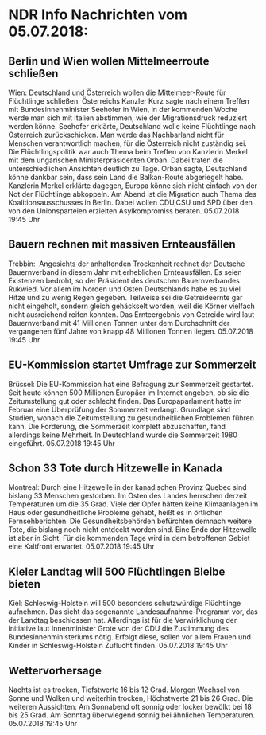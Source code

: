 # NDR Info Nachrichten vom 05.07.2018:


## Berlin und Wien wollen Mittelmeerroute schließen
Wien:   Deutschland und Österreich wollen die Mittelmeer-Route für Flüchtlinge schließen. Österreichs Kanzler Kurz sagte nach einem Treffen mit Bundesinnenminister Seehofer in Wien, in der kommenden Woche werde man sich mit Italien abstimmen, wie der Migrationsdruck reduziert werden könne. Seehofer erklärte, Deutschland wolle keine Flüchtlinge nach Österreich zurückschicken. Man werde das Nachbarland nicht für Menschen verantwortlich machen, für die Österreich nicht zuständig sei. Die Flüchtlingspolitik war auch Thema beim Treffen von Kanzlerin Merkel mit dem ungarischen Ministerpräsidenten Orban. Dabei traten die unterschiedlichen Ansichten deutlich zu Tage. Orban sagte, Deutschland könne dankbar sein, dass sein Land die Balkan-Route abgeriegelt habe. Kanzlerin Merkel erklärte dagegen, Europa könne sich nicht einfach von der Not der Flüchtlinge abkoppeln. Am Abend ist die Migration auch Thema des Koalitionsausschusses in Berlin. Dabei wollen CDU,CSU und SPD über den von den Unionsparteien erzielten Asylkompromiss beraten. 05.07.2018 19:45 Uhr 

## Bauern rechnen mit massiven Ernteausfällen
Trebbin:      Angesichts der anhaltenden Trockenheit rechnet der Deutsche Bauernverband in diesem Jahr mit erheblichen Ernteausfällen. Es seien Existenzen bedroht, so der Präsident des deutschen Bauernverbandes Rukwied. Vor allem im Norden und Osten Deutschlands habe es zu viel Hitze und zu wenig Regen gegeben. Teilweise sei die Getreideernte gar nicht eingeholt, sondern gleich gehäckselt worden, weil die Körner vielfach nicht ausreichend reifen konnten. Das Ernteergebnis von Getreide wird laut Bauernverband mit 41 Millionen Tonnen unter dem Durchschnitt der vergangenen fünf Jahre von knapp 48 Millionen Tonnen liegen. 05.07.2018 19:45 Uhr 

## EU-Kommission startet Umfrage zur Sommerzeit
Brüssel: Die EU-Kommission hat eine Befragung zur Sommerzeit gestartet. Seit heute können 500 Millionen Europäer im Internet angeben, ob sie die Zeitumstellung gut oder schlecht finden. Das Europaparlament hatte im Februar eine Überprüfung der Sommerzeit verlangt. Grundlage sind Studien, wonach die Zeitumstellung zu gesundheitlichen Problemen führen kann. Die Forderung, die Sommerzeit komplett abzuschaffen, fand allerdings keine Mehrheit. In Deutschland wurde die Sommerzeit 1980 eingeführt. 05.07.2018 19:45 Uhr 

## Schon 33 Tote durch Hitzewelle in Kanada
Montreal: Durch eine Hitzewelle in der kanadischen Provinz Quebec sind bislang 33 Menschen gestorben. Im Osten des Landes herrschen derzeit Temperaturen um die 35 Grad. Viele der Opfer hätten keine Klimaanlagen im Haus oder gesundheitliche Probleme gehabt, heißt es in örtlichen Fernsehberichten. Die Gesundheitsbehörden befürchten demnach weitere Tote, die bislang noch nicht entdeckt worden sind. Eine Ende der Hitzewelle ist aber in Sicht. Für die kommenden Tage wird in dem betroffenen Gebiet eine Kaltfront erwartet. 05.07.2018 19:45 Uhr 

## Kieler Landtag will 500 Flüchtlingen Bleibe bieten
Kiel: Schleswig-Holstein will 500 besonders schutzwürdige Flüchtlinge aufnehmen. Das sieht das sogenannte Landesaufnahme-Programm vor, das der Landtag beschlossen hat. Allerdings ist für die Verwirklichung der Initiative laut Innenminister Grote von der CDU die Zustimmung des Bundesinnenministeriums nötig. Erfolgt diese, sollen vor allem Frauen und Kinder in Schleswig-Holstein Zuflucht finden. 05.07.2018 19:45 Uhr 

## Wettervorhersage
Nachts ist es trocken, Tiefstwerte 16 bis 12 Grad. Morgen Wechsel von Sonne und Wolken und weiterhin trocken, Höchstwerte 21 bis 26 Grad. Die weiteren Aussichten: Am Sonnabend oft sonnig oder locker bewölkt bei 18 bis 25 Grad. Am Sonntag überwiegend sonnig bei ähnlichen Temperaturen. 05.07.2018 19:45 Uhr 

